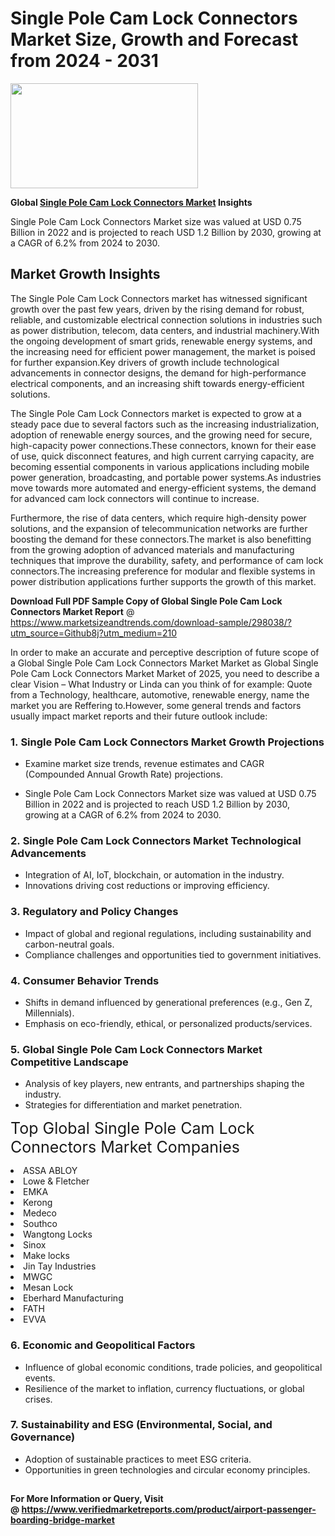 <H1>Single Pole Cam Lock Connectors Market Size, Growth and Forecast from 2024 - 2031</H1><img class="aligncenter size-medium wp-image-584254" src="https://thirdeyenews.in/wp-content/uploads/2024/09/Global-Market-Research-300x168.jpeg" alt="" width="300" height="168" /><p><strong>Global&nbsp;<a href="https://www.marketsizeandtrends.com/download-sample/298038/?utm_source=Github8j?utm_medium=210">Single Pole Cam Lock Connectors Market</a> Insights</strong></p><p>Single Pole Cam Lock Connectors Market size was valued at USD 0.75 Billion in 2022 and is projected to reach USD 1.2 Billion by 2030, growing at a CAGR of 6.2% from 2024 to 2030.</p><p><h2>Market Growth Insights</h2> <p>The Single Pole Cam Lock Connectors market has witnessed significant growth over the past few years, driven by the rising demand for robust, reliable, and customizable electrical connection solutions in industries such as power distribution, telecom, data centers, and industrial machinery.With the ongoing development of smart grids, renewable energy systems, and the increasing need for efficient power management, the market is poised for further expansion.Key drivers of growth include technological advancements in connector designs, the demand for high-performance electrical components, and an increasing shift towards energy-efficient solutions.</p> <p>The Single Pole Cam Lock Connectors market is expected to grow at a steady pace due to several factors such as the increasing industrialization, adoption of renewable energy sources, and the growing need for secure, high-capacity power connections.These connectors, known for their ease of use, quick disconnect features, and high current carrying capacity, are becoming essential components in various applications including mobile power generation, broadcasting, and portable power systems.As industries move towards more automated and energy-efficient systems, the demand for advanced cam lock connectors will continue to increase.</p> <p>Furthermore, the rise of data centers, which require high-density power solutions, and the expansion of telecommunication networks are further boosting the demand for these connectors.The market is also benefitting from the growing adoption of advanced materials and manufacturing techniques that improve the durability, safety, and performance of cam lock connectors.The increasing preference for modular and flexible systems in power distribution applications further supports the growth of this market.</p> <p><span class=""><strong>Download Full PDF Sample Copy of Global Single Pole Cam Lock Connectors Market Report</strong> @ <a href="https://www.marketsizeandtrends.com/download-sample/298038/?utm_source=Github8j?utm_medium=210" target="_blank">https://www.marketsizeandtrends.com/download-sample/298038/?utm_source=Github8j?utm_medium=210</a></span></p><p>In order to make an accurate and perceptive description of future scope of a Global&nbsp;Single Pole Cam Lock Connectors Market Market as Global&nbsp;Single Pole Cam Lock Connectors Market Market of 2025, you need to describe a clear Vision &ndash; What Industry or Linda can you think of for example: Quote from a Technology, healthcare, automotive, renewable energy, name the market you are Reffering to.However, some general trends and factors usually impact market reports and their future outlook include:</p><h3>1.&nbsp;<strong>Single Pole Cam Lock Connectors Market Growth Projections</strong></h3><ul><li>Examine market size trends, revenue estimates and CAGR (Compounded Annual Growth Rate) projections.</li><li><p>Single Pole Cam Lock Connectors Market size was valued at USD 0.75 Billion in 2022 and is projected to reach USD 1.2 Billion by 2030, growing at a CAGR of 6.2% from 2024 to 2030.</p></li></ul><h3>2.&nbsp;<strong>Single Pole Cam Lock Connectors Market Technological Advancements</strong></h3><ul><li>Integration of AI, IoT, blockchain, or automation in the industry.</li><li>Innovations driving cost reductions or improving efficiency.</li></ul><h3>3.&nbsp;<strong>Regulatory and Policy Changes</strong></h3><ul><li>Impact of global and regional regulations, including sustainability and carbon-neutral goals.</li><li>Compliance challenges and opportunities tied to government initiatives.</li></ul><h3>4.&nbsp;<strong>Consumer Behavior Trends</strong></h3><ul><li>Shifts in demand influenced by generational preferences (e.g., Gen Z, Millennials).</li><li>Emphasis on eco-friendly, ethical, or personalized products/services.</li></ul><h3>5.&nbsp;<strong>Global Single Pole Cam Lock Connectors Market Competitive Landscape</strong></h3><ul><li>Analysis of key players, new entrants, and partnerships shaping the industry.</li><li>Strategies for differentiation and market penetration.</li></ul><p data-pm-slice="1 1 []"><span style="color: inherit; font-family: inherit; font-size: 25px;">Top Global Single Pole Cam Lock Connectors Market Companies</span></p><div class="" data-test-id=""><p><li>ASSA ABLOY</li><li> Lowe & Fletcher</li><li> EMKA</li><li> Kerong</li><li> Medeco</li><li> Southco</li><li> Wangtong Locks</li><li> Sinox</li><li> Make locks</li><li> Jin Tay Industries</li><li> MWGC</li><li> Mesan Lock</li><li> Eberhard Manufacturing</li><li> FATH</li><li> EVVA</li></p></div><h3>6.&nbsp;<strong>Economic and Geopolitical Factors</strong></h3><ul><li>Influence of global economic conditions, trade policies, and geopolitical events.</li><li>Resilience of the market to inflation, currency fluctuations, or global crises.</li></ul><h3>7.&nbsp;<strong>Sustainability and ESG (Environmental, Social, and Governance)</strong></h3><ul><li>Adoption of sustainable practices to meet ESG criteria.</li><li>Opportunities in green technologies and circular economy principles.</li></ul><h2><strong style="font-size: 14px;">For More Information or Query, Visit @&nbsp;</strong><a style="background-color: #ffffff; font-size: 14px;" href="https://www.marketsizeandtrends.com/report/single-pole-cam-lock-connectors-market/" target="_blank">https://www.verifiedmarketreports.com/product/airport-passenger-boarding-bridge-market</a></h2>